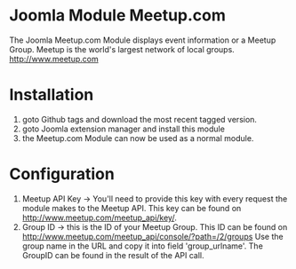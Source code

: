 Joomla Module Meetup.com
=================

The Joomla Meetup.com Module displays event information or a Meetup Group.
Meetup is the world's largest network of local groups. http://www.meetup.com

Installation
=================
1. goto Github tags and download the most recent tagged version.
2. goto Joomla extension manager and install this module
3. the Meetup.com Module can now be used as a normal module.

Configuration
=================
1. Meetup API Key -> You'll need to provide this key with every request the module makes to the Meetup API. This key can be found on http://www.meetup.com/meetup_api/key/.
2. Group ID -> this is the ID of your Meetup Group. This ID can be found on http://www.meetup.com/meetup_api/console/?path=/2/groups Use the group name in the URL and copy it into field 'group_urlname'. The GroupID can be found in the result of the API call.
